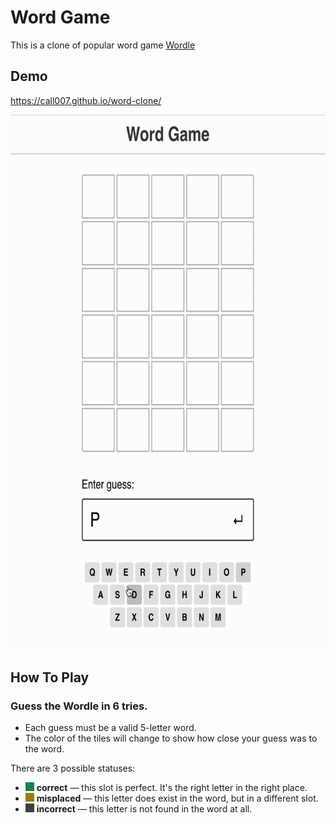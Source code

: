 # Word Game

This is a clone of popular word game [Wordle](https://www.nytimes.com/games/wordle/index.html)

## Demo

https://call007.github.io/word-clone/

<img src="docs/demo.gif" width="676" height="856" alt="Demo showing the finished product, the Wordle clone">

## How To Play

### Guess the Wordle in 6 tries.

- Each guess must be a valid 5-letter word.
- The color of the tiles will change to show how close your guess was to the word.

There are 3 possible statuses:

- <img src="docs/green.png" width="14" height="14" alt="Green color"> **correct** — this slot is perfect. It's the right letter in the right place.
- <img src="docs/olive.png" width="14" height="14" alt="Olive color"> **misplaced** — this letter does exist in the word, but in a different slot.
- <img src="docs/gray.png" width="14" height="14" alt="Gray color"> **incorrect** — this letter is not found in the word at all.
